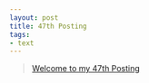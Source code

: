 ```yaml
---
layout: post
title: 47th Posting
tags: 
- text
---
```


> [Welcome to my 47th Posting](https://janghan-kor.tistory.com/274)
